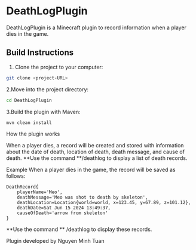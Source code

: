 # DeathLogPlugin

DeathLogPlugin is a Minecraft plugin to record information when a player dies in the game.

## Build Instructions
1. Clone the project to your computer:
```sh
git clone <project-URL>
```
2.Move into the project directory:
```sh
cd DeathLogPlugin
```
3.Build the plugin with Maven:
```sh
mvn clean install
```

How the plugin works

When a player dies, a record will be created and stored with information about the date of death, location of death, death message, and cause of death.
**Use the command **/deathlog to display a list of death records.

Example
When a player dies in the game, the record will be saved as follows:
```
DeathRecord{
    playerName='Meo',
    deathMessage='Meo was shot to death by skeleton',
    deathLocation=Location{world=world, x=123.45, y=67.89, z=101.12},
    deathDate=Sat Jun 15 2024 13:49:37,
    causeOfDeath='arrow from skeleton'
}
```
**Use the command ** /deathlog to display these records.

Plugin developed by Nguyen Minh Tuan
